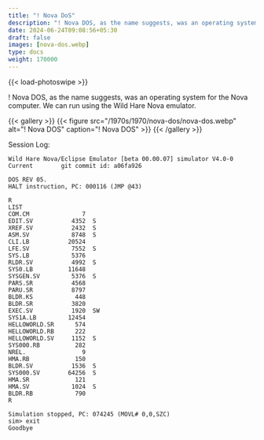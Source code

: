 ```yaml
---
title: "! Nova DoS"
description: "! Nova DOS, as the name suggests, was an operating system for the Nova computer."
date: 2024-06-24T09:08:56+05:30
draft: false
images: [nova-dos.webp]
type: docs
weight: 170000
---
```


{{< load-photoswipe >}}

! Nova DOS, as the name suggests, was an operating system for the Nova computer. We can run using the Wild Hare Nova emulator.

{{< gallery >}}
  {{< figure src="/1970s/1970/nova-dos/nova-dos.webp" alt="! Nova DOS" caption="! Nova DOS" >}}
{{< /gallery >}}

Session Log:

```console
Wild Hare Nova/Eclipse Emulator [beta 00.00.07] simulator V4.0-0 Current        git commit id: a06fa926

DOS REV 05.
HALT instruction, PC: 000116 (JMP @43)

R
LIST
COM.CM               7
EDIT.SV           4352  S
XREF.SV           2432  S
ASM.SV            8748  S
CLI.LB           20524
LFE.SV            7552  S
SYS.LB            5376
RLDR.SV           4992  S
SYS0.LB          11648
SYSGEN.SV         5376  S
PARS.SR           4568
PARU.SR           8797
BLDR.KS            448
BLDR.SR           3820
EXEC.SV           1920  SW
SYS1A.LB         12454
HELLOWORLD.SR      574
HELLOWORLD.RB      222
HELLOWORLD.SV     1152  S
SYS000.RB          282
NREL.                9
HMA.RB             150
BLDR.SV           1536  S
SYS000.SV        64256  S
HMA.SR             121
HMA.SV            1024  S
BLDR.RB            790
R

Simulation stopped, PC: 074245 (MOVL# 0,0,SZC)
sim> exit
Goodbye
```
